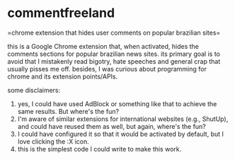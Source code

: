 commentfreeland
===============

=chrome extension that hides user comments on popular brazilian sites=

this is a Google Chrome extension that, when activated, hides the comments sections for popular brazilian news sites. its primary goal is to avoid that I mistakenly read bigotry, hate speeches and general crap that usually pisses me off. besides, I was curious about programming for chrome and its extension points/APIs.

some disclaimers:
1) yes, I could have used AdBlock or something like that to achieve the same results. But where's the fun?
2) I'm aware of similar extensions for international websites (e.g., ShutUp), and could have reused them as well, but again, where's the fun?
3) I could have configured it so that it would be activated by default, but I love clicking the :X icon.
4) this is the simplest code I could write to make this work.

